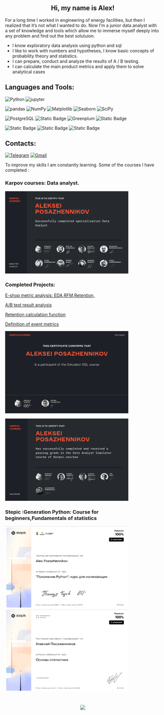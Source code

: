 
<h2 align="center">Hi, my name is Alex! </h2>

For a long time I worked in engineering of energy facilities, but then I realized that it’s not what I wanted to do. Now I’m a junior data analyst with a set of knowledge and tools which allow me to immerse myself deeply into any problem and find out the best solutuion.

* I know exploratory data analysis using python and sql
* I like to work with numbers and hypotheses, I know basic concepts of probability theory and statistics.
* I can prepare, conduct and analyze the results of A / B testing.
* I can calculate the main product metrics and apply them to solve analytical cases


## Languages and Tools: 
![Python](https://img.shields.io/badge/Python-black?style=for-the-badge&logo=python)
![jupyter](https://img.shields.io/badge/jupyter-black?style=for-the-badge&logo=jupyter)

![pandas](https://img.shields.io/badge/pandas-black?style=for-the-badge&logo=pandas)
![NumPy](https://img.shields.io/badge/NumPy-black?style=for-the-badge&logo=NumPy)
![Matplotlib](https://img.shields.io/badge/Matplotlib-black?style=for-the-badge&logo=Matplotlib)
![Seaborn](https://img.shields.io/badge/Seaborn-black?style=for-the-badge&logo=seaborn)
![SciPy](https://img.shields.io/badge/SciPy-black?style=for-the-badge&logo=SciPy)

![PostgreSQL](https://img.shields.io/badge/Postgresql-black?style=for-the-badge&logo=postgresql)
![Static Badge](https://img.shields.io/badge/Clickhouse-black?style=for-the-badge&logo=clickhouse)
![Greenplum](https://img.shields.io/badge/Greenplum-black?style=for-the-badge)
![Static Badge](https://img.shields.io/badge/Apache%20Airflow-black?style=for-the-badge&logo=apacheairflow)

![Static Badge](https://img.shields.io/badge/Tableau-black?style=for-the-badge&logo=Tableau)
![Static Badge](https://img.shields.io/badge/REDASH-black?style=for-the-badge)
![Static Badge](https://img.shields.io/badge/Superset-black?style=for-the-badge&logo=apachesuperset)

## Contacts:
[![Telegram](https://img.shields.io/badge/telegram-black?style=for-the-badge&logo=telegram)](https://t.me/AlexPos_19)
[![Gmail](https://img.shields.io/badge/gmail-black?style=for-the-badge&logo=gmail)](mailto:pazunda@gmail.com)

To improve my skills I am constantly learning. Some of the courses I have completed :

### Karpov courses: Data analyst.
<p>
<img src="https://github.com/Pazunda/Pazunda/blob/69a3c75154dcc9c1d6547bcb9e9d0a0391ce6891/images/Data%20analyst.png" width="400" height="266">
</p>
<h3>Сompleted Projects:</h3> 
<p><a href="https://github.com/Pazunda/E-commerce_project/blob/ae44c7802cc72aab25d450524f0553684f97588b/middle_project_final.ipynb">E-shop metric analysis: EDA,RFM,Retention, </a></p>
<p><a href="https://github.com/Pazunda/Educational_project-karpov_courses_final-/blob/65cc27429a6c7b342b2c0f4f8330ebc5ae56f7da/a_posazhennikov_final_project_task_2.ipynb">A/B test result analysis</a></p>
<p><a href="https://github.com/Pazunda/Educational_project-karpov_courses_final-/blob/65cc27429a6c7b342b2c0f4f8330ebc5ae56f7da/a_posazhennikov_final_project_task_1.ipynb">Retention calculation function</a></p>
<p><a href="https://github.com/Pazunda/Educational_project-karpov_courses_final-/blob/65cc27429a6c7b342b2c0f4f8330ebc5ae56f7da/a_posazhennikov_final_project_task_3.txt">Definition of event metrics</a></p>


<img src="https://github.com/Pazunda/Pazunda/blob/69a3c75154dcc9c1d6547bcb9e9d0a0391ce6891/images/Simulator%20SQL.png" width="400" height="266">

</p>
<p> 
<img src="https://github.com/Pazunda/Pazunda/blob/7430ad01beff9016e28a281d8e96dfdb5299164e/images/KC_Data_analyst_simulator.png" width="400" height="266">
</p>


### Stepic :Generation Python: Course for beginners,Fundamentals of statistics
<p>
<img src="https://github.com/Pazunda/Pazunda/blob/55dc0d99f5a58db1acd559f898a0102885b18de8/images/Stepic%20Python%201.png" width="400" height="266">
<img src="https://github.com/Pazunda/Pazunda/blob/a9648b8cbe299f239fb4071c74063d84cb49a65a/images/Stepic%20Statistic_1.png" width="400" height="266">
</p>
<div align="center" style="margin: 40px 0">
   <a href="https://github.com/ankhanhi/github-profile-views-counter">
       <img width="175px" src="https://komarev.com/ghpvc/?username=Pazundai&color=red">
   </a>
</div>


<!--
**Pazunda/Pazunda** is a ✨ _special_ ✨ repository because its `README.md` (this file) appears on your GitHub profile.

Here are some ideas to get you started:

- 🔭 I’m currently working on ...
- 🌱 I’m currently learning ...
- 👯 I’m looking to collaborate on ...
- 🤔 I’m looking for help with ...
- 💬 Ask me about ...
- 📫 How to reach me: ...
- 😄 Pronouns: ...
- ⚡ Fun fact: ...
-->

